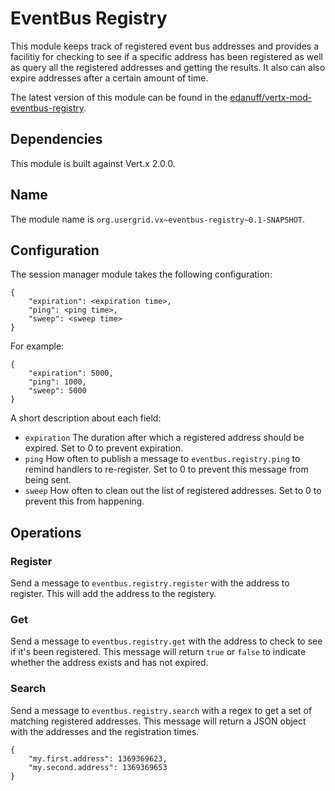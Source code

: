 # EventBus Registry

This module keeps track of registered event bus addresses and provides a facilitiy for checking to see if a specific address has been registered as well as query all the registered addresses and getting the results.  It also can also expire addresses after a certain amount of time.

The latest version of this module can be found in the [edanuff/vertx-mod-eventbus-registry](https://github.com/edanuff/vertx-mod-eventbus-registry). 

## Dependencies

This module is built against Vert.x 2.0.0.

## Name

The module name is `org.usergrid.vx~eventbus-registry~0.1-SNAPSHOT`.

## Configuration

The session manager module takes the following configuration:

    {
        "expiration": <expiration time>,
        "ping": <ping time>,
        "sweep": <sweep time>
    }

For example:

    {
        "expiration": 5000,
        "ping": 1000,
        "sweep": 5000
    }        

A short description about each field:
* `expiration` The duration after which a registered address should be expired.  Set to 0 to prevent expiration.
* `ping` How often to publish a message to `eventbus.registry.ping` to remind handlers to re-register.  Set to 0 to prevent this message from being sent.
* `sweep` How often to clean out the list of registered addresses.  Set to 0 to prevent this from happening.

## Operations

### Register

Send a message to `eventbus.registry.register` with the address to register.  This will add the address to the registery.

### Get

Send a message to `eventbus.registry.get` with the address to check to see if it's been registered.  This message will return `true` or `false` to indicate whether the address exists and has not expired.

### Search

Send a message to `eventbus.registry.search` with a regex to get a set of matching registered addresses.  This message will return a JSON object with the addresses and the registration times.

    {
    	"my.first.address": 1369369623,
        "my.second.address": 1369369653
    }

